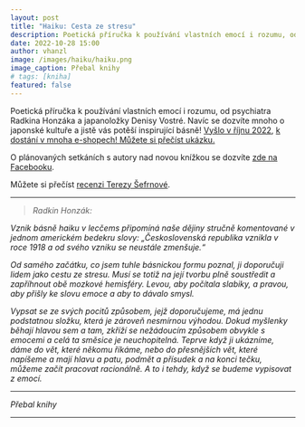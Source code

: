 ```yaml
---
layout: post
title: "Haiku: Cesta ze stresu"
description: Poetická příručka k používání vlastních emocí i rozumu, od psychiatra Radkina Honzáka a japanoložky Denisy Vostré. Navíc se dozvíte mnoho o japonské kultuře a jistě vás potěší inspirující básně!
date: 2022-10-28 15:00
author: vhanzl
image: /images/haiku/haiku.png
image_caption: Přebal knihy
# tags: [kniha]
featured: false
---
```


Poetická příručka k používání vlastních emocí i rozumu, od psychiatra Radkina Honzáka a japanoložky Denisy Vostré. Navíc se dozvíte mnoho o japonské kultuře a jistě vás potěší inspirující básně! [Vyšlo v říjnu 2022](https://www.knizniklub.cz/knihy/598299-haiku-cesta-ze-stresu.html?show), [k dostání v mnoha e-shopech! Můžete si přečíst ukázku.](https://www.knizniklub.cz/knihy/598299-haiku-cesta-ze-stresu.html?show)

O plánovaných setkáních s autory nad novou knížkou se dozvíte [zde na Facebooku](https://www.facebook.com/haikunastres).

Můžete si přečíst [recenzi Terezy Šefrnové](https://blog.aktualne.cz/blogy/tereza-sefrnova.php?itemid=43631&fbclid=IwAR2puCSgnKeepoh3rzzVGlzuIR-lQneAAW5MBT4AO4ZfhGwOpNQ6ngj6EDg).

---

> <cite>Radkin Honzák:</cite>

_Vznik básně haiku v lecčems připomíná naše dějiny stručně komentované v jednom americkém bedekru slovy: „Československá republika vznikla v roce 1918 a od svého vzniku se neustále zmenšuje.“_

_Od samého začátku, co jsem tuhle básnickou formu poznal, ji doporučuji lidem jako cestu ze stresu. Musí se totiž na její tvorbu plně soustředit a zapříhnout obě mozkové hemisféry. Levou, aby počítala slabiky, a pravou, aby přišly ke slovu emoce a aby to dávalo smysl._

_Vypsat se ze svých pocitů způsobem, jejž doporučujeme, má jednu podstatnou složku, která je zároveň nesmírnou výhodou. Dokud myšlenky běhají hlavou sem a tam, zkříží se nežádoucím způsobem obvykle s emocemi a celá ta směsice je neuchopitelná. Teprve když ji ukázníme, dáme do vět, které někomu říkáme, nebo do přesnějších vět, které napíšeme a mají hlavu a patu, podmět a přísudek a na konci tečku, můžeme začít pracovat racionálně. A to i tehdy, když se budeme vypisovat z emocí._

---

<div class="gallery-box">
  <div class="gallery">
    <img src="{{site.baseurl}}/images/haiku/haiku.png" loading="lazy" alt="">
  </div>
  <em>Přebal knihy</em>
</div>

---
